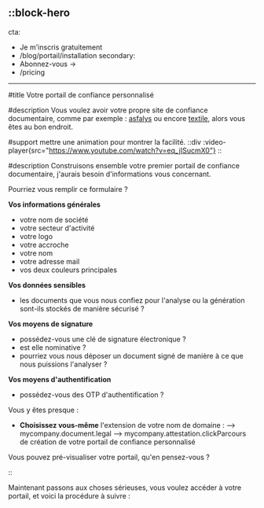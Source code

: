 ::block-hero
---
cta:
  - Je m'inscris gratuitement
  - /blog/portail/installation
secondary:
  - Abonnez-vous →
  - /pricing
---


#title
Votre portail de confiance personnalisé

#description
Vous voulez avoir votre propre site de confiance documentaire, comme par exemple : [asfalys](https://asfalys.document.legal) ou encore [textile](https://textile.document.legal), alors vous êtes au bon endroit.

#support
mettre une animation pour montrer la facilité. 
  ::div
    :video-player{src="https://www.youtube.com/watch?v=eq_jISucmX0"}
  ::

#description
Construisons ensemble votre premier portail de confiance documentaire, j'aurais besoin d'informations vous concernant.

Pourriez vous remplir ce formulaire ?

**Vos informations générales**
- votre nom de société
- votre secteur d'activité
- votre logo
- votre accroche
- votre nom
- votre adresse mail
- vos deux couleurs principales

**Vos données sensibles**
- les documents que vous nous confiez pour l'analyse ou la génération sont-ils stockés de manière sécurisé ?

**Vos moyens de signature**
- possédez-vous une clé de signature électronique ?
- est elle nominative ?
- pourriez vous nous déposer un document signé de manière à ce que nous puissions l'analyser ?

**Vos moyens d'authentification**
- possédez-vous des OTP d'authentification ?

Vous y êtes presque :
- **Choisissez vous-même** l'extension de votre nom de domaine :
--> mycompany.document.legal
--> mycompany.attestation.clickParcours de création de votre portail de confiance personnalisé

Vous pouvez pré-visualiser votre portail, qu'en pensez-vous ?

::

Maintenant passons aux choses sérieuses, vous voulez accéder à votre portail, et voici la procédure à suivre :

